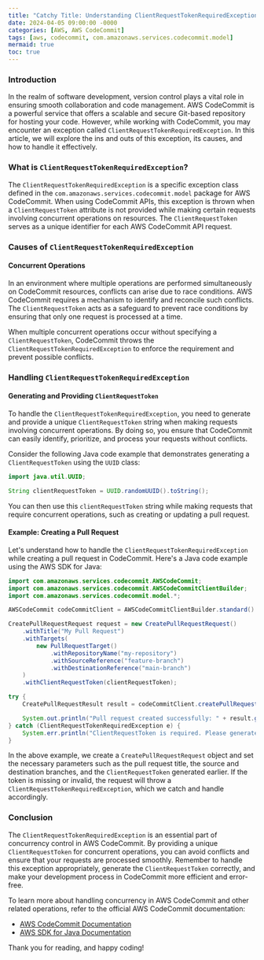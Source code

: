 ```yaml
---
title: "Catchy Title: Understanding ClientRequestTokenRequiredException in AWS CodeCommit"
date: 2024-04-05 09:00:00 -0000
categories: [AWS, AWS CodeCommit]
tags: [aws, codecommit, com.amazonaws.services.codecommit.model]
mermaid: true
toc: true
---
```



### Introduction

In the realm of software development, version control plays a vital role in ensuring smooth collaboration and code management. AWS CodeCommit is a powerful service that offers a scalable and secure Git-based repository for hosting your code. However, while working with CodeCommit, you may encounter an exception called `ClientRequestTokenRequiredException`. In this article, we will explore the ins and outs of this exception, its causes, and how to handle it effectively.

### What is `ClientRequestTokenRequiredException`?

The `ClientRequestTokenRequiredException` is a specific exception class defined in the `com.amazonaws.services.codecommit.model` package for AWS CodeCommit. When using CodeCommit APIs, this exception is thrown when a `ClientRequestToken` attribute is not provided while making certain requests involving concurrent operations on resources. The `ClientRequestToken` serves as a unique identifier for each AWS CodeCommit API request.

### Causes of `ClientRequestTokenRequiredException`

#### Concurrent Operations

In an environment where multiple operations are performed simultaneously on CodeCommit resources, conflicts can arise due to race conditions. AWS CodeCommit requires a mechanism to identify and reconcile such conflicts. The `ClientRequestToken` acts as a safeguard to prevent race conditions by ensuring that only one request is processed at a time.

When multiple concurrent operations occur without specifying a `ClientRequestToken`, CodeCommit throws the `ClientRequestTokenRequiredException` to enforce the requirement and prevent possible conflicts.

### Handling `ClientRequestTokenRequiredException`

#### Generating and Providing `ClientRequestToken`

To handle the `ClientRequestTokenRequiredException`, you need to generate and provide a unique `ClientRequestToken` string when making requests involving concurrent operations. By doing so, you ensure that CodeCommit can easily identify, prioritize, and process your requests without conflicts.

Consider the following Java code example that demonstrates generating a `ClientRequestToken` using the `UUID` class:

```java
import java.util.UUID;

String clientRequestToken = UUID.randomUUID().toString();
```

You can then use this `clientRequestToken` string while making requests that require concurrent operations, such as creating or updating a pull request.

#### Example: Creating a Pull Request

Let's understand how to handle the `ClientRequestTokenRequiredException` while creating a pull request in CodeCommit. Here's a Java code example using the AWS SDK for Java:

```java
import com.amazonaws.services.codecommit.AWSCodeCommit;
import com.amazonaws.services.codecommit.AWSCodeCommitClientBuilder;
import com.amazonaws.services.codecommit.model.*;

AWSCodeCommit codeCommitClient = AWSCodeCommitClientBuilder.standard().build();

CreatePullRequestRequest request = new CreatePullRequestRequest()
    .withTitle("My Pull Request")
    .withTargets(
        new PullRequestTarget()
            .withRepositoryName("my-repository")
            .withSourceReference("feature-branch")
            .withDestinationReference("main-branch")
    )
    .withClientRequestToken(clientRequestToken);

try {
    CreatePullRequestResult result = codeCommitClient.createPullRequest(request);

    System.out.println("Pull request created successfully: " + result.getPullRequest().getPullRequestId());
} catch (ClientRequestTokenRequiredException e) {
    System.err.println("ClientRequestToken is required. Please generate and provide a valid token.");
}
```

In the above example, we create a `CreatePullRequestRequest` object and set the necessary parameters such as the pull request title, the source and destination branches, and the `ClientRequestToken` generated earlier. If the token is missing or invalid, the request will throw a `ClientRequestTokenRequiredException`, which we catch and handle accordingly.

### Conclusion

The `ClientRequestTokenRequiredException` is an essential part of concurrency control in AWS CodeCommit. By providing a unique `ClientRequestToken` for concurrent operations, you can avoid conflicts and ensure that your requests are processed smoothly. Remember to handle this exception appropriately, generate the `ClientRequestToken` correctly, and make your development process in CodeCommit more efficient and error-free.

To learn more about handling concurrency in AWS CodeCommit and other related operations, refer to the official AWS CodeCommit documentation:

- [AWS CodeCommit Documentation](https://docs.aws.amazon.com/codecommit)
- [AWS SDK for Java Documentation](https://docs.aws.amazon.com/sdk-for-java)

Thank you for reading, and happy coding!